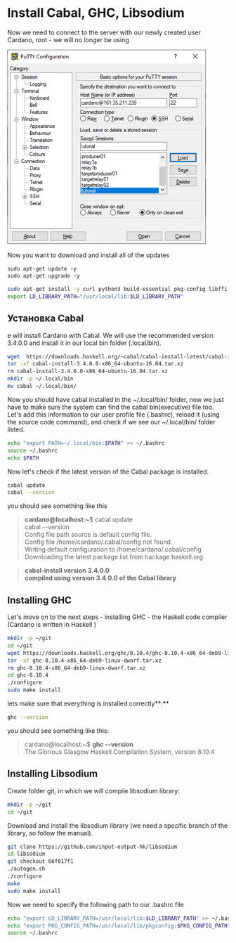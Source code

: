 # Install Cabal, GHC, Libsodium



Now we need to connect to the server with our newly created user  Cardano, root - we will no longer be using

![](.gitbook/assets/image%20%2819%29.png)

Now you want to download and install all of the updates

```
sudo apt-get update -y
sudo apt-get upgrade -y
```

```bash
sudo apt-get install -y curl python3 build-essential pkg-config libffi-dev libgmp-dev libssl-dev libtinfo-dev systemd libsystemd-dev libsodium-dev zlib1g-dev yarn make g++ jq libncursesw5 libtool autoconf git tmux htop nload
export LD_LIBRARY_PATH="/usr/local/lib:$LD_LIBRARY_PATH"
```

## Установка  Cabal

e will install Cardano with Cabal. We will use the recommended version 3.4.0.0 and install it in our local bin folder \(.local/bin\).

```bash
wget  https://downloads.haskell.org/~cabal/cabal-install-latest/cabal-install-3.4.0.0-x86_64-ubuntu-16.04.tar.xz
tar -xf cabal-install-3.4.0.0-x86_64-ubuntu-16.04.tar.xz
rm cabal-install-3.4.0.0-x86_64-ubuntu-16.04.tar.xz
mkdir -p ~/.local/bin
mv cabal ~/.local/bin/
```

Now you should have cabal installed in the ~/.local/bin/ folder, now we just have to make sure the system can find the cabal bin\(executive\) file too. Let's add this information to our user profile file \(.bashrc\), reload it \(using the source code command\), and check if we see our ~/.local/bin/ folder listed.

```bash
echo "export PATH=~/.local/bin:$PATH" >> ~/.bashrc 
source ~/.bashrc 
echo $PATH
```

Now let's check if the latest version of the Cabal package is installed.

```bash
cabal update
cabal --version
```

you should see something like this

> **cardano@localhost**:**~**$  cabal update  
> cabal --version  
> Config file path source is default config file.  
> Config file /home/cardano/.cabal/config not found.  
> Writing default configuration to /home/cardano/.cabal/config  
> Downloading the latest package list from hackage.haskell.org

> **cabal-install version 3.4.0.0  
> compiled using version 3.4.0.0 of the Cabal library**

## Installing  GHC

Let's move on to the next steps - installing GHC - the Haskell code compiler \(Cardano is written in Haskell \)

```bash
mkdir -p ~/git
cd ~/git
wget https://downloads.haskell.org/ghc/8.10.4/ghc-8.10.4-x86_64-deb9-linux-dwarf.tar.xz
tar -xf ghc-8.10.4-x86_64-deb9-linux-dwarf.tar.xz
rm ghc-8.10.4-x86_64-deb9-linux-dwarf.tar.xz
cd ghc-8.10.4
./configure
sudo make install
```

lets make sure that everything is installed correctly**:**

```bash
ghc --version
```

you should see something like this:

> cardano@localhost:~$ **ghc --version**  
> The Glorious Glasgow Haskell Compilation System, version 8.10.4

## Installing  Libsodium

Create folder git, in which we will compile libsodium library:

```bash
mkdir -p ~/git
cd ~/git
```

Download and install the libsodium library \(we need a specific branch of the library, so follow the manual\).

```bash
git clone https://github.com/input-output-hk/libsodium
cd libsodium
git checkout 66f017f1
./autogen.sh
./configure
make
sudo make install
```

Now we need to specify the following path to our .bashrc file

```bash
echo "export LD_LIBRARY_PATH=/usr/local/lib:$LD_LIBRARY_PATH" >> ~/.bashrc
echo "export PKG_CONFIG_PATH=/usr/local/lib/pkgconfig:$PKG_CONFIG_PATH"     >> ~/.bashrc
source ~/.bashrc
```


